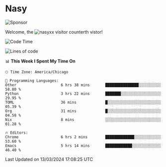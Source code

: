 # Nasy

<!--
<p align="center">
<img height="200" src="https://github-readme-stats.vercel.app/api?username=nasyxx&count_private=true&show_icons=true&theme=dracula&include_all_commits=true"/>
<img height="200" src="https://github-readme-stats.vercel.app/api/top-langs/?username=nasyxx&theme=dracula&hide=html,jupyter+notebook&count_private=true&show_icons=true"/>
</p>

  
----------------
-->

![Sponsor](https://img.shields.io/static/v1.svg?label=Sponsor&message=%E2%9D%A4&logo=GitHub&style=flat&color=pink)
 
Welcome, the ![nasyxx visitor counter](https://count.getloli.com/get/@nasyxx?theme=rule34)th vistor!
 
<!--START_SECTION:waka-->
![Code Time](http://img.shields.io/badge/Code%20Time-4%2C351%20hrs%2034%20mins-blue)

![Lines of code](https://img.shields.io/badge/From%20Hello%20World%20I%27ve%20Written-6.3%20million%20lines%20of%20code-blue)

📊 **This Week I Spent My Time On** 

```text
🕑︎ Time Zone: America/Chicago

💬 Programming Languages: 
Other                    6 hrs 38 mins       ███████████████░░░░░░░░░░   58.80 % 
Python                   3 hrs 22 mins       ███████░░░░░░░░░░░░░░░░░░   29.95 % 
TOML                     36 mins             █░░░░░░░░░░░░░░░░░░░░░░░░   05.39 % 
Org                      31 mins             █░░░░░░░░░░░░░░░░░░░░░░░░   04.58 % 
Nix                      8 mins              ░░░░░░░░░░░░░░░░░░░░░░░░░   01.28 % 

🔥 Editors: 
Chrome                   6 hrs 2 mins        █████████████░░░░░░░░░░░░   53.60 % 
Emacs                    5 hrs 14 mins       ████████████░░░░░░░░░░░░░   46.40 % 
```


 Last Updated on 13/03/2024 17:08:25 UTC
<!--END_SECTION:waka-->

<!-- ![visitors](https://visitor-badge.laobi.icu/badge?page_id=nasyxx.nasyxx) -->
